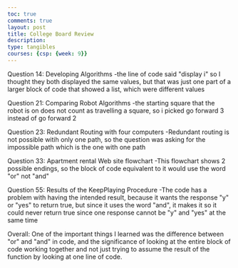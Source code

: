 ```yaml
---
toc: true
comments: true
layout: post
title: College Board Review
description:
type: tangibles
courses: {csp: {week: 9}}
---
```


Question 14: Developing Algorithms
-the line of code said "display i" so I thought they both displayed the same values, but that was just one part of a larger block of code that showed a list, which were different values

Question 21: Comparing Robot Algorithms
-the starting square that the robot is on does not count as travelling a square, so i picked go forward 3 instead of go forward 2

Question 23: Redundant Routing with four computers
-Redundant routing is not possible witih only one path, so the question was asking for the impossible path which is the one with one path

Question 33: Apartment rental Web site flowchart
-This flowchart shows 2 possible endings, so the block of code equivalent to it would use the word "or" not "and"

Question 55: Results of the KeepPlaying Procedure
-The code has a problem with having the intended result, because it wants the response "y" or "yes" to return true, but since it uses the word "and", it makes it so it could never return true since one response cannot be "y" and "yes" at the same time

Overall: One of the important things I learned was the difference between "or" and "and" in code, and the significance of looking at the entire block of code working together and not just trying to assume the result of the function by looking at one line of code.
